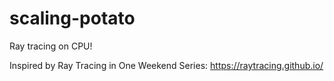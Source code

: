 # scaling-potato

Ray tracing on CPU!

Inspired by Ray Tracing in One Weekend Series: https://raytracing.github.io/